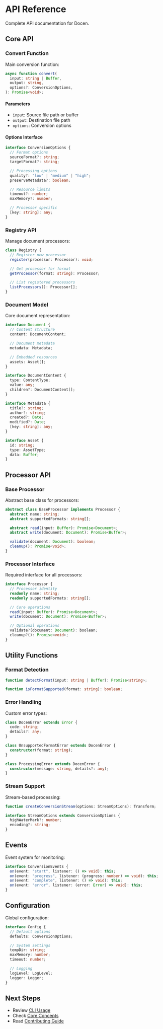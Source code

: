 # API Reference

Complete API documentation for Docen.

## Core API

### Convert Function

Main conversion function:

```typescript
async function convert(
  input: string | Buffer,
  output: string,
  options?: ConversionOptions,
): Promise<void>;
```

#### Parameters

- `input`: Source file path or buffer
- `output`: Destination file path
- `options`: Conversion options

#### Options Interface

```typescript
interface ConversionOptions {
  // Format options
  sourceFormat?: string;
  targetFormat?: string;

  // Processing options
  quality?: "low" | "medium" | "high";
  preserveMetadata?: boolean;

  // Resource limits
  timeout?: number;
  maxMemory?: number;

  // Processor specific
  [key: string]: any;
}
```

### Registry API

Manage document processors:

```typescript
class Registry {
  // Register new processor
  register(processor: Processor): void;

  // Get processor for format
  getProcessor(format: string): Processor;

  // List registered processors
  listProcessors(): Processor[];
}
```

### Document Model

Core document representation:

```typescript
interface Document {
  // Content structure
  content: DocumentContent;

  // Document metadata
  metadata: Metadata;

  // Embedded resources
  assets: Asset[];
}

interface DocumentContent {
  type: ContentType;
  value: any;
  children?: DocumentContent[];
}

interface Metadata {
  title?: string;
  author?: string;
  created?: Date;
  modified?: Date;
  [key: string]: any;
}

interface Asset {
  id: string;
  type: AssetType;
  data: Buffer;
}
```

## Processor API

### Base Processor

Abstract base class for processors:

```typescript
abstract class BaseProcessor implements Processor {
  abstract name: string;
  abstract supportedFormats: string[];

  abstract read(input: Buffer): Promise<Document>;
  abstract write(document: Document): Promise<Buffer>;

  validate(document: Document): boolean;
  cleanup(): Promise<void>;
}
```

### Processor Interface

Required interface for all processors:

```typescript
interface Processor {
  // Processor identity
  readonly name: string;
  readonly supportedFormats: string[];

  // Core operations
  read(input: Buffer): Promise<Document>;
  write(document: Document): Promise<Buffer>;

  // Optional operations
  validate?(document: Document): boolean;
  cleanup?(): Promise<void>;
}
```

## Utility Functions

### Format Detection

```typescript
function detectFormat(input: string | Buffer): Promise<string>;

function isFormatSupported(format: string): boolean;
```

### Error Handling

Custom error types:

```typescript
class DocenError extends Error {
  code: string;
  details?: any;
}

class UnsupportedFormatError extends DocenError {
  constructor(format: string);
}

class ProcessingError extends DocenError {
  constructor(message: string, details?: any);
}
```

### Stream Support

Stream-based processing:

```typescript
function createConversionStream(options: StreamOptions): Transform;

interface StreamOptions extends ConversionOptions {
  highWaterMark?: number;
  encoding?: string;
}
```

## Events

Event system for monitoring:

```typescript
interface ConversionEvents {
  on(event: "start", listener: () => void): this;
  on(event: "progress", listener: (progress: number) => void): this;
  on(event: "complete", listener: () => void): this;
  on(event: "error", listener: (error: Error) => void): this;
}
```

## Configuration

Global configuration:

```typescript
interface Config {
  // Default options
  defaults: ConversionOptions;

  // System settings
  tempDir: string;
  maxMemory: number;
  timeout: number;

  // Logging
  logLevel: LogLevel;
  logger: Logger;
}
```

## Next Steps

- Review [CLI Usage](6.cli-usage.md)
- Check [Core Concepts](4.core-concepts.md)
- Read [Contributing Guide](8.contributing.md)
